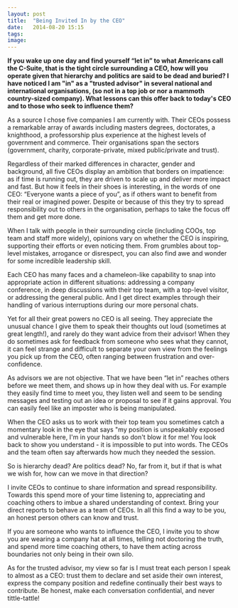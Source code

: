 ```yaml
---
layout: post
title:  "Being Invited In by the CEO"
date:   2014-08-20 15:15
tags: 
image: 
---
```


**If you wake up one day and find yourself “let in” to what Americans call the C-Suite, that is the tight circle surrounding a CEO, how will you operate given that hierarchy and politics are said to be dead and buried? I have noticed I am "in" as a "trusted advisor" in several national and international organisations, (so not in a top job or nor a mammoth country-sized company). What lessons can this offer back to today's CEO and to those who seek to influence them?**

As a source I chose five companies I am currently with. Their CEOs possess a remarkable array of awards including masters degrees, doctorates, a knighthood, a professorship plus experience at the highest levels of government and commerce. Their organisations span the sectors (government, charity, corporate-private, mixed public/private and trust). 

Regardless of their marked differences in character, gender and background, all five CEOs display an ambition that borders on impatience: as if time is running out, they are driven to scale up and deliver more impact and fast. But how it feels in their shoes is interesting, in the words of one CEO: “Everyone wants a piece of you”, as if others want to benefit from their real or imagined power. Despite or because of this they try to spread responsibility out to others in the organisation, perhaps to take the focus off them and get more done. 

When I talk with people in their surrounding circle (including COOs, top team and staff more widely), opinions vary on whether the CEO is inspiring, supporting their efforts or even noticing them. From grumbles about top-level mistakes, arrogance or disrespect, you can also find awe and wonder for some incredible leadership skill. 

Each CEO has many faces and a chameleon-like capability to snap into appropriate action in different situations: addressing a company conference, in deep discussions with their top team, with a top-level visitor, or addressing the general public. And I get direct examples through their handling of various interruptions during our more personal chats. 

Yet for all their great powers no CEO is all seeing. They appreciate the unusual chance I give them to speak their thoughts out loud (sometimes at great length!), and rarely do they want advice from their advisor! When they do sometimes ask for feedback from someone who sees what they cannot, it can feel strange and difficult to separate your own view from  the feelings you pick up from the CEO, often ranging between frustration and over-confidence. 

As advisors we are not objective. That we have been “let in” reaches others before we meet them, and shows up in how they deal with us. For example they easily find time to meet you, they listen well and seem to be sending messages and testing out an idea or proposal to see if it gains approval. You can easily feel like an imposter who is being manipulated.

When the CEO asks us to work with their top team you sometimes catch a momentary look in the eye that says "my position is unspeakably exposed and vulnerable here, I'm in your hands so don't blow it for me! You look back to show you understand - it is impossible to put into words. The CEOs and the team often say afterwards how much they needed the session.

So is hierarchy dead? Are politics dead? No, far from it, but if that is what we wish for, how can we move in that direction? 

I invite CEOs to continue to share information and spread responsibility. Towards this spend more of your time listening to, appreciating and coaching others to imbue a shared understanding of context. Bring your direct reports to behave as a team of CEOs. In all this find a way to be you, an honest person others can know and trust.

If you are someone who wants to influence the CEO, I invite you to show you are wearing a company hat at all times, telling not doctoring the truth, and spend more time coaching others, to have them acting across boundaries not only being in their own silo. 

As for the trusted advisor, my view so far is I must treat each person I speak to almost as a CEO: trust them to declare and set aside their own interest, express the company position and redefine continually their best ways to contribute. Be honest, make each conversation confidential, and never tittle-tattle! 


